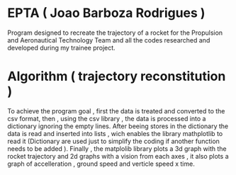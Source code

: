 # EPTA ( Joao Barboza Rodrigues )
 Program designed to recreate the trajectory of a rocket for the Propulsion and Aeronautical Technology Team and all the codes researched and developed during my trainee project.
 
# Algorithm ( trajectory reconstitution )

To achieve the program goal , first the data is treated and converted to the csv format, then , using the csv library , the data is processed into a dictionary ignoring the empty lines. After beeing stores in the dictionary the data is read and inserted into lists , wich enables the library mathplotlib to read it (Dictionary are used just to simplify the coding if another function needs to be added ). Finally , the matplolib library plots a 3d graph with the rocket trajectory and 2d graphs with a vision from each axes , it also plots a graph of accelleration , ground speed and verticle speed x time. 

#
